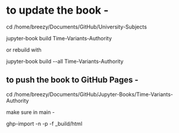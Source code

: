 # to update the book -

cd /home/breezy/Documents/GitHub/University-Subjects

jupyter-book build Time-Variants-Authority

or rebuild with

jupyter-book build --all Time-Variants-Authority

## to push the book to GitHub Pages -

cd /home/breezy/Documents/GitHub/Jupyter-Books/Time-Variants-Authority

make sure in main -

ghp-import -n -p -f _build/html

